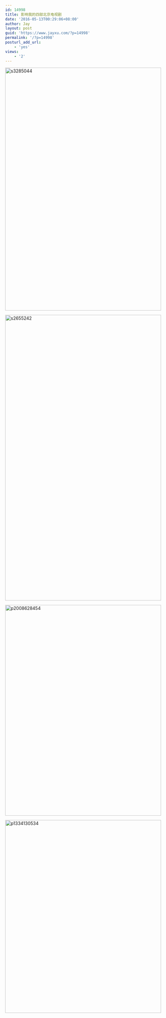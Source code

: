```yaml
---
id: 14998
title: 影响我的四部北京电视剧
date: '2016-05-13T00:29:06+08:00'
author: Jay
layout: post
guid: 'https://www.jayxu.com/?p=14998'
permalink: '/?p=14998'
posturl_add_url:
    - 'yes'
views:
    - '2'
---
```


<a href="http://www.jayxu.com/log/wp-content/uploads/2016/05/s3285044.jpg"><img class="alignnone wp-image-15003" src="http://www.jayxu.com/log/wp-content/uploads/2016/05/s3285044.jpg" alt="s3285044" width="500" height="778" /></a>

<a href="http://www.jayxu.com/log/wp-content/uploads/2016/05/s2655242.jpg"><img class="alignnone wp-image-15002" src="http://www.jayxu.com/log/wp-content/uploads/2016/05/s2655242.jpg" alt="s2655242" width="500" height="915" /></a>

<a href="http://www.jayxu.com/log/wp-content/uploads/2016/05/p2008628454.jpg"><img class="alignnone size-medium wp-image-15001" src="http://www.jayxu.com/log/wp-content/uploads/2016/05/p2008628454.jpg" alt="p2008628454" width="500" height="675" /></a>

<a href="http://www.jayxu.com/log/wp-content/uploads/2016/05/p1334130534.jpg"><img class="alignnone size-full wp-image-15000" src="http://www.jayxu.com/log/wp-content/uploads/2016/05/p1334130534.jpg" alt="p1334130534" width="500" height="618" /></a>